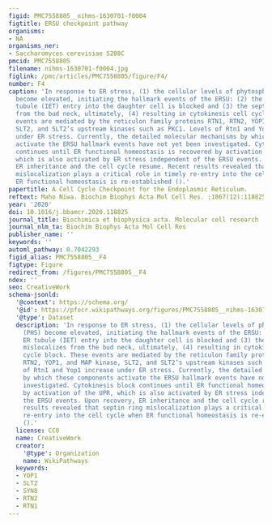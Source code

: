 ```yaml
---
figid: PMC7558805__nihms-1630701-f0004
figtitle: ERSU checkpoint pathway
organisms:
- NA
organisms_ner:
- Saccharomyces cerevisiae S288C
pmcid: PMC7558805
filename: nihms-1630701-f0004.jpg
figlink: /pmc/articles/PMC7558805/figure/F4/
number: F4
caption: 'In response to ER stress, (1) the cellular levels of phytosphingosine (PHS)
  become elevated, initiating the hallmark events of the ERSU: (2) the initial ER
  tubule (IET) entry into the daughter cell is blocked and (3) the septin ring mislocalizes
  from the bud neck, ultimately, (4) resulting in cytokinesis cell cycle block. These
  events are mediated by the reticulon family proteins RTN1, RTN2, YOP1, and MAP kinase,
  SLT2, and SLT2’s upstream kinases such as PKC1. Levels of Rtn1 and Yop1 increase
  under ER stress. Currently, the detailed molecular mechanisms by which these components
  activate the ERSU hallmark events have not yet been investigated. Cytokinesis block
  continues until ER functional homeostasis is recovered by activation of the UPR,
  which is also activated by ER stress independent of the ERSU events. Upon recovery,
  ER inheritance and the cell cycle resume. Recent results revealed that septin ring
  mislocalization plays a critical role in timely re-entry into the cell cycle when
  ER functional homeostasis is re-established ().'
papertitle: A Cell Cycle Checkpoint for the Endoplasmic Reticulum.
reftext: Maho Niwa. Biochim Biophys Acta Mol Cell Res. ;1867(12):118825-118825.
year: '2020'
doi: 10.1016/j.bbamcr.2020.118825
journal_title: Biochimica et biophysica acta. Molecular cell research
journal_nlm_ta: Biochim Biophys Acta Mol Cell Res
publisher_name: ''
keywords: ''
automl_pathway: 0.7042293
figid_alias: PMC7558805__F4
figtype: Figure
redirect_from: /figures/PMC7558805__F4
ndex: ''
seo: CreativeWork
schema-jsonld:
  '@context': https://schema.org/
  '@id': https://pfocr.wikipathways.org/figures/PMC7558805__nihms-1630701-f0004.html
  '@type': Dataset
  description: 'In response to ER stress, (1) the cellular levels of phytosphingosine
    (PHS) become elevated, initiating the hallmark events of the ERSU: (2) the initial
    ER tubule (IET) entry into the daughter cell is blocked and (3) the septin ring
    mislocalizes from the bud neck, ultimately, (4) resulting in cytokinesis cell
    cycle block. These events are mediated by the reticulon family proteins RTN1,
    RTN2, YOP1, and MAP kinase, SLT2, and SLT2’s upstream kinases such as PKC1. Levels
    of Rtn1 and Yop1 increase under ER stress. Currently, the detailed molecular mechanisms
    by which these components activate the ERSU hallmark events have not yet been
    investigated. Cytokinesis block continues until ER functional homeostasis is recovered
    by activation of the UPR, which is also activated by ER stress independent of
    the ERSU events. Upon recovery, ER inheritance and the cell cycle resume. Recent
    results revealed that septin ring mislocalization plays a critical role in timely
    re-entry into the cell cycle when ER functional homeostasis is re-established
    ().'
  license: CC0
  name: CreativeWork
  creator:
    '@type': Organization
    name: WikiPathways
  keywords:
  - YOP1
  - SLT2
  - SYN8
  - RTN2
  - RTN1
---
```

